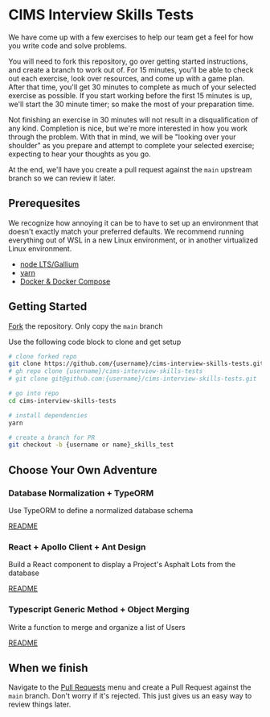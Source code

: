 # CIMS Interview Skills Tests

We have come up with a few exercises to help our team get a feel for how you write code and solve problems.

You will need to fork this repository, go over getting started instructions, and create a branch to work out of. For 15 minutes, you'll be able to check out each exercise, look over resources, and come up with a game plan. After that time, you'll get 30 minutes to complete as much of your selected exercise as possible. If you start working before the first 15 minutes is up, we'll start the 30 minute timer; so make the most of your preparation time.

Not finishing an exercise in 30 minutes will not result in a disqualification of any kind. Completion is nice, but we're more interested in how you work through the problem. With that in mind, we will be "looking over your shoulder" as you prepare and attempt to complete your selected exercise; expecting to hear your thoughts as you go.

At the end, we'll have you create a pull request against the `main` upstream branch so we can review it later.

## Prerequesites

We recognize how annoying it can be to have to set up an environment that doesn't exactly match your preferred defaults. We recommend running everything out of WSL in a new Linux environment, or in another virtualized Linux environment.

- [node LTS/Gallium][node]
- [yarn][yarn]
- [Docker & Docker Compose][docker]

## Getting Started

[Fork][fork] the repository. Only copy the `main` branch

Use the following code block to clone and get setup

``` bash
# clone forked repo
git clone https://github.com/{username}/cims-interview-skills-tests.git
# gh repo clone {username}/cims-interview-skills-tests
# git clone git@github.com:{username}/cims-interview-skills-tests.git

# go into repo
cd cims-interview-skills-tests

# install dependencies
yarn

# create a branch for PR
git checkout -b {username or name}_skills_test
```
<!-- 
TODO pre-requesitite checker script
TODO better test cases for generic-object-merging
 -->

## Choose Your Own Adventure

### Database Normalization + TypeORM

Use TypeORM to define a normalized database schema

[README](/database-normalization-typeorm/README.md#background)

### React + Apollo Client + Ant Design

Build a React component to display a Project's Asphalt Lots from the database

[README](/react-apollo-ant/README.md#background)

### Typescript Generic Method + Object Merging

Write a function to merge and organize a list of Users

[README](/generic-object-merging/README.md#background)

## When we finish

Navigate to the [Pull Requests][pull] menu and create a Pull Request against the `main` branch. Don't worry if it's rejected. This just gives us an easy way to review things later.

<!-- links -->
[node]: https://nodejs.org/download/release/v16.20.0/
[yarn]: https://yarnpkg.com/getting-started/install
[docker]: https://docs.docker.com/get-docker
[fork]: https://github.com/HorrocksEngineers/cims-interview-skills-tests/fork
[pull]: https://github.com/HorrocksEngineers/cims-interview-skills-tests/pulls
